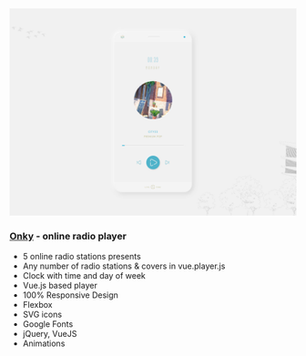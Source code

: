 <img src="preview/git.png">

### [Onky](https://onky.vercel.app/) - online radio player ###

- 5 online radio stations presents
- Any number of radio stations & covers in vue.player.js
- Clock with time and day of week
- Vue.js based player
- 100% Responsive Design
- Flexbox
- SVG icons 
- Google Fonts
- jQuery, VueJS
- Animations


